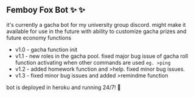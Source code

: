 ## Femboy Fox Bot ✨ ✨

it's currently a gacha bot for my university group discord. might make it available for use in the future with ability to customize gacha prizes and future economy functions
- v1.0 - gacha function init
- v1.1 - new roles in the gacha pool. fixed major bug issue of gacha roll function activating when other commands are used `eg. >ping`
- v1.2 - added homework function and >help. fixed minor bug issues.
- v1.3 - fixed minor bug issues and added >remindme function

bot is deployed in heroku and running 24/7! 🥇
